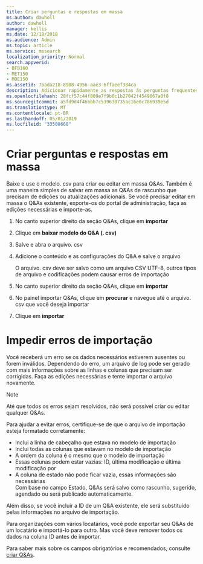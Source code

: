 ```yaml
---
title: Criar perguntas e respostas em massa
ms.author: dawholl
author: dawholl
manager: kellis
ms.date: 12/18/2018
ms.audience: Admin
ms.topic: article
ms.service: mssearch
localization_priority: Normal
search.appverid:
- BFB160
- MET150
- MOE150
ms.assetid: 7bada218-8908-4956-aae3-6ffaeef384ca
description: Adicionar rapidamente as respostas às perguntas frequentes com as ferramentas de importação no portal de administração de pesquisa da Microsoft
ms.openlocfilehash: 28fcf57c44f809e7f9b0c1b27042f4549067a0f8
ms.sourcegitcommit: a5fd9d4f46bbb7c539630735ac16e0c786939e5d
ms.translationtype: MT
ms.contentlocale: pt-BR
ms.lasthandoff: 05/01/2019
ms.locfileid: "33508668"
---
```

# <a name="bulk-create-qas"></a>Criar perguntas e respostas em massa

Baixe e use o modelo. csv para criar ou editar em massa Q&As. Também é uma maneira simples de salvar em massa as Q&As de rascunho que precisam de edições ou atualizações adicionais. Se você precisar editar em massa o Q&As existente, exporte-os do portal de administração, faça as edições necessárias e importe-as.
  
1. No canto superior direito da seção Q&As, clique em **importar**
    
2. Clique em **baixar modelo do Q&A (. csv)**
    
3. Salve e abra o arquivo. csv
    
4. Adicione o conteúdo e as configurações do Q&A e salve o arquivo

    O arquivo. csv deve ser salvo como um arquivo CSV UTF-8, outros tipos de arquivo e codificações podem causar erros de importação
    
5. No canto superior direito da seção Q&As, clique em **importar**
    
6. No painel importar Q&As, clique em **procurar** e navegue até o arquivo. csv que você deseja importar 
    
7. Clique em **importar**

# <a name="prevent-import-errors"></a>Impedir erros de importação      
Você receberá um erro se os dados necessários estiverem ausentes ou forem inválidos. Dependendo do erro, um arquivo de log pode ser gerado com mais informações sobre as linhas e colunas que precisam ser corrigidas. Faça as edições necessárias e tente importar o arquivo novamente.

> [!NOTE]
> Até que todos os erros sejam resolvidos, não será possível criar ou editar qualquer Q&As. 

Para ajudar a evitar erros, certifique-se de que o arquivo de importação esteja formatado corretamente:
- Inclui a linha de cabeçalho que estava no modelo de importação
- Inclui todas as colunas que estavam no modelo de importação
- A ordem da coluna é o mesmo que o modelo de importação
- Essas colunas podem estar vazias: ID, última modificação e última modificação por
- A coluna de estado não pode ficar vazia, essas informações são necessárias  
Com base no campo Estado, Q&As será salvo como rascunho, sugerido, agendado ou será publicado automaticamente.

Além disso, se você incluir a ID de um Q&A existente, ele será substituído pelas informações no arquivo de importação.

Para organizações com vários locatários, você pode exportar seu Q&As de um locatário e importá-lo para outro. Mas você deve remover todos os dados na coluna ID antes de importar.

Para saber mais sobre os campos obrigatórios e recomendados, consulte [criar Q&As](create-qas.md).

  

